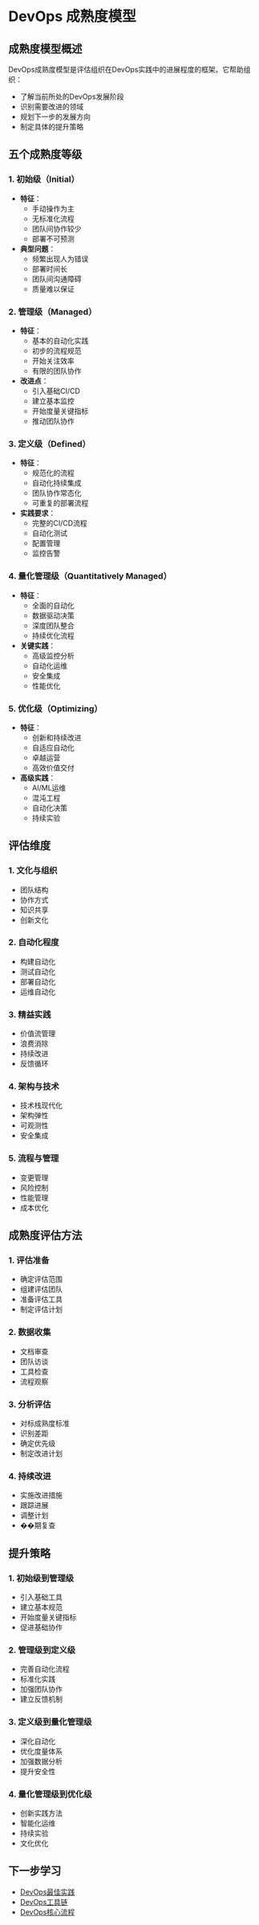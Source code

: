 # DevOps 成熟度模型

## 成熟度模型概述

DevOps成熟度模型是评估组织在DevOps实践中的进展程度的框架。它帮助组织：
- 了解当前所处的DevOps发展阶段
- 识别需要改进的领域
- 规划下一步的发展方向
- 制定具体的提升策略

## 五个成熟度等级

### 1. 初始级（Initial）
- **特征**：
  - 手动操作为主
  - 无标准化流程
  - 团队间协作较少
  - 部署不可预测
- **典型问题**：
  - 频繁出现人为错误
  - 部署时间长
  - 团队间沟通障碍
  - 质量难以保证

### 2. 管理级（Managed）
- **特征**：
  - 基本的自动化实践
  - 初步的流程规范
  - 开始关注效率
  - 有限的团队协作
- **改进点**：
  - 引入基础CI/CD
  - 建立基本监控
  - 开始度量关键指标
  - 推动团队协作

### 3. 定义级（Defined）
- **特征**：
  - 规范化的流程
  - 自动化持续集成
  - 团队协作常态化
  - 可重复的部署流程
- **实践要求**：
  - 完整的CI/CD流程
  - 自动化测试
  - 配置管理
  - 监控告警

### 4. 量化管理级（Quantitatively Managed）
- **特征**：
  - 全面的自动化
  - 数据驱动决策
  - 深度团队整合
  - 持续优化流程
- **关键实践**：
  - 高级监控分析
  - 自动化运维
  - 安全集成
  - 性能优化

### 5. 优化级（Optimizing）
- **特征**：
  - 创新和持续改进
  - 自适应自动化
  - 卓越运营
  - 高效价值交付
- **高级实践**：
  - AI/ML运维
  - 混沌工程
  - 自动化决策
  - 持续实验

## 评估维度

### 1. 文化与组织
- 团队结构
- 协作方式
- 知识共享
- 创新文化

### 2. 自动化程度
- 构建自动化
- 测试自动化
- 部署自动化
- 运维自动化

### 3. 精益实践
- 价值流管理
- 浪费消除
- 持续改进
- 反馈循环

### 4. 架构与技术
- 技术栈现代化
- 架构弹性
- 可观测性
- 安全集成

### 5. 流程与管理
- 变更管理
- 风险控制
- 性能管理
- 成本优化

## 成熟度评估方法

### 1. 评估准备
- 确定评估范围
- 组建评估团队
- 准备评估工具
- 制定评估计划

### 2. 数据收集
- 文档审查
- 团队访谈
- 工具检查
- 流程观察

### 3. 分析评估
- 对标成熟度标准
- 识别差距
- 确定优先级
- 制定改进计划

### 4. 持续改进
- 实施改进措施
- 跟踪进展
- 调整计划
- ��期复查

## 提升策略

### 1. 初始级到管理级
- 引入基础工具
- 建立基本规范
- 开始度量关键指标
- 促进基础协作

### 2. 管理级到定义级
- 完善自动化流程
- 标准化实践
- 加强团队协作
- 建立反馈机制

### 3. 定义级到量化管理级
- 深化自动化
- 优化度量体系
- 加强数据分析
- 提升安全性

### 4. 量化管理级到优化级
- 创新实践方法
- 智能化运维
- 持续实验
- 文化优化

## 下一步学习

- [DevOps最佳实践](05-devops-best-practices.md)
- [DevOps工具链](../tools/README.md)
- [DevOps核心流程](../processes/README.md) 